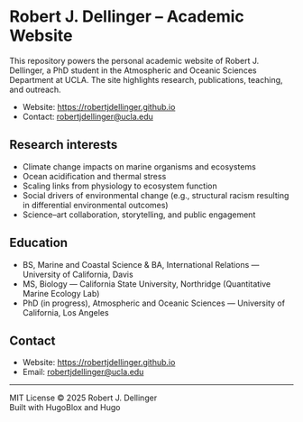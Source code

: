 # Robert J. Dellinger – Academic Website

This repository powers the personal academic website of Robert J. Dellinger, a PhD student in the Atmospheric and Oceanic Sciences Department at UCLA. The site highlights research, publications, teaching, and outreach.

- Website: https://robertjdellinger.github.io
- Contact: robertjdellinger@ucla.edu

## Research interests

- Climate change impacts on marine organisms and ecosystems
- Ocean acidification and thermal stress
- Scaling links from physiology to ecosystem function
- Social drivers of environmental change (e.g., structural racism resulting in differential environmental outcomes)
- Science–art collaboration, storytelling, and public engagement


## Education

- BS, Marine and Coastal Science & BA, International Relations — University of California, Davis
- MS, Biology — California State University, Northridge (Quantitative Marine Ecology Lab)
- PhD (in progress), Atmospheric and Oceanic Sciences — University of California, Los Angeles

## Contact

- Website: https://robertjdellinger.github.io
- Email: robertjdellinger@ucla.edu

---

MIT License © 2025 Robert J. Dellinger  
Built with HugoBlox and Hugo
